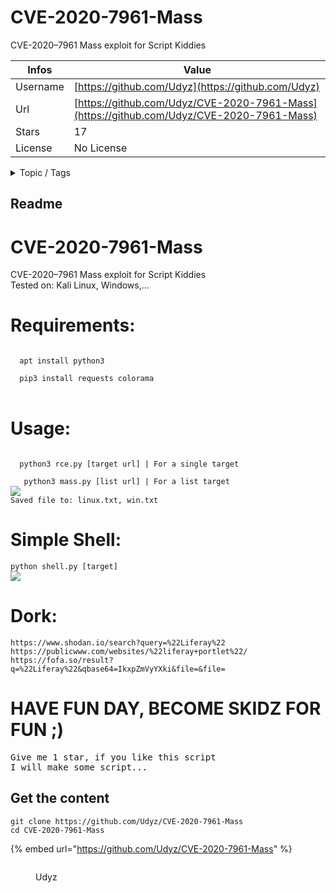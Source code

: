 # CVE-2020-7961-Mass

CVE-2020–7961 Mass exploit for Script Kiddies

| Infos    | Value                                                              |
| -------- | -------------------------------------------------------------------|
| Username | [https://github.com/Udyz](https://github.com/Udyz) |
| Url      | [https://github.com/Udyz/CVE-2020-7961-Mass](https://github.com/Udyz/CVE-2020-7961-Mass)                                               |
| Stars    | 17                                                          |
| License  | No License                                                        |

<details>

<summary>Topic / Tags</summary>



</details>

## Readme

# CVE-2020-7961-Mass
CVE-2020–7961 Mass exploit for Script Kiddies<br>
Tested on: Kali Linux, Windows,...
<br>
<h1>Requirements:</h1>
<code>
  apt install python3</code><br>
  <code>
  pip3 install requests colorama
</code><br>
<h1>Usage:</h1>
<code>
  python3 rce.py [target url] | For a single target</code>
  <br>
<code>
   python3 mass.py [list url] | For a list target</code>
</code><br>
<img src="https://i.imgur.com/I3O1ErS.png"></img><br>
<code>Saved file to: linux.txt, win.txt</code>
<br>
<h1>Simple Shell:</h1>
<code>python shell.py [target]</code></br>
<img src="https://i.imgur.com/6RO5GA1.png"</img></br>
<h1>Dork:</h1>
<code>https://www.shodan.io/search?query=%22Liferay%22</code><br>
<code>https://publicwww.com/websites/%22liferay+portlet%22/</code><br>
<code>https://fofa.so/result?q=%22Liferay%22&qbase64=IkxpZmVyYXki&file=&file=</code><br>
<h1>HAVE FUN DAY, BECOME SKIDZ FOR FUN ;)</h1>
<pre>Give me 1 star, if you like this script
I will make some script...</pre>



## Get the content

```
git clone https://github.com/Udyz/CVE-2020-7961-Mass
cd CVE-2020-7961-Mass
```

{% embed url="https://github.com/Udyz/CVE-2020-7961-Mass" %}

<figure><img src="https://avatars.githubusercontent.com/u/39673284?v=4" alt=""><figcaption><p>Udyz</p></figcaption></figure>
